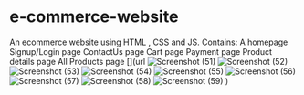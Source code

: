 # e-commerce-website
An ecommerce website using HTML , CSS and JS.
Contains:
A homepage
Signup/Login page
ContactUs page
Cart page
Payment page
Product details page
All Products page
[](url
![Screenshot (51)](https://user-images.githubusercontent.com/48983461/152019769-3398a45c-a19a-4801-ac15-edadebe24cc0.png)
![Screenshot (52)](https://user-images.githubusercontent.com/48983461/152019738-4d0ccf1e-9d26-4507-bce0-22f7e0261890.png)
![Screenshot (53)](https://user-images.githubusercontent.com/48983461/152019745-48ae98ff-bb15-4197-b78f-3c5d647d2f09.png)
![Screenshot (54)](https://user-images.githubusercontent.com/48983461/152019747-393ff867-6a8b-4fc7-a2a1-63f25290eee0.png)
![Screenshot (55)](https://user-images.githubusercontent.com/48983461/152019750-6eedf450-ad36-4c78-890a-46485399ba58.png)
![Screenshot (56)](https://user-images.githubusercontent.com/48983461/152019756-4a9d2947-4076-4af2-9a24-afd6f482231a.png)
![Screenshot (57)](https://user-images.githubusercontent.com/48983461/152019759-53b78564-7ceb-4de1-8226-cdf47ce6e9ea.png)
![Screenshot (58)](https://user-images.githubusercontent.com/48983461/152019762-5bda8c53-c183-4ab8-9bbe-95415c1f5282.png)
![Screenshot (59)](https://user-images.githubusercontent.com/48983461/152019765-ad2e8467-0aaf-41b1-b427-f930571963d7.png)
)
